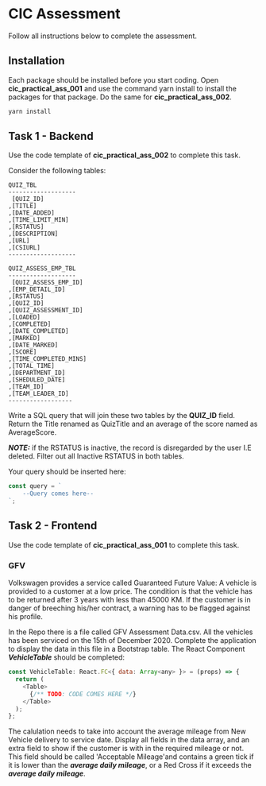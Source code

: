 # CIC Assessment

Follow all instructions below to complete the assessment. 

## Installation

Each package should be installed before you start coding. Open **cic_practical_ass_001** and use the command yarn install to install the packages for that package. Do the same for **cic_practical_ass_002**.

```bash
yarn install
```



## Task 1 - Backend
Use the code template of **cic_practical_ass_002** to complete this task.

Consider the following tables:

```
QUIZ_TBL
-------------------
 [QUIZ_ID]
,[TITLE]
,[DATE_ADDED]
,[TIME_LIMIT_MIN]
,[RSTATUS]
,[DESCRIPTION]
,[URL]
,[CSIURL]
-------------------

QUIZ_ASSESS_EMP_TBL
-------------------
 [QUIZ_ASSESS_EMP_ID]
,[EMP_DETAIL_ID]
,[RSTATUS]
,[QUIZ_ID]
,[QUIZ_ASSESSMENT_ID]
,[LOADED]
,[COMPLETED]
,[DATE_COMPLETED]
,[MARKED]
,[DATE_MARKED]
,[SCORE]
,[TIME_COMPLETED_MINS]
,[TOTAL_TIME]
,[DEPARTMENT_ID]
,[SHEDULED_DATE]
,[TEAM_ID]
,[TEAM_LEADER_ID]
------------------
```

Write a SQL query that will join these two tables by the **QUIZ_ID** field. Return the Title renamed as QuizTitle and an average of the score named as AverageScore.

***NOTE:*** if the RSTATUS is inactive, the record is disregarded by the user I.E deleted. Filter out all Inactive RSTATUS in both tables.

Your query should be inserted here:
```JavaScript
const query = `
    --Query comes here--
`;
```





## Task 2 - Frontend
Use the code template of **cic_practical_ass_001** to complete this task.

### GFV
Volkswagen provides a service called Guaranteed Future Value: A vehicle is provided to a customer at a low price. The condition is that the vehicle has to be returned after 3 years with less than 45000 KM. If the customer is in danger of breeching his/her contract, a warning has to be flagged against his profile.

In the Repo there is a file called GFV Assessment Data.csv.
All the vehicles has been serviced on the 15th of December 2020.
Complete the application to display the data in this file in a Bootstrap table.
The React Component ***VehicleTable*** should be completed:

```JavaScript
const VehicleTable: React.FC<{ data: Array<any> }> = (props) => {
  return (
    <Table>
      {/** TODO: CODE COMES HERE */}
    </Table>
  );
};
```

The calulation needs to take into account the average mileage from New Vehicle delivery to service date.
Display all fields in the data array, and an extra field to show if the customer is with in the required mileage or not. This field should be called 'Acceptable Mileage'and contains a green tick if it is lower than the ***average daily mileage***, or a Red Cross if it exceeds the ***average daily mileage***.